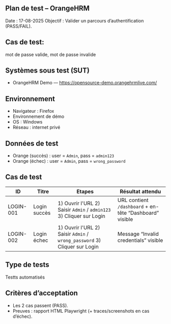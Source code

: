 
## Plan de test – OrangeHRM ##
Date : 17-08-2025
Objectif : Valider un parcours d’authentification (PASS/FAIL).

## Cas de test:
mot de passe valide, mot de passe invalide

## Systèmes sous test (SUT)
- OrangeHRM Demo — https://opensource-demo.orangehrmlive.com/

## Environnement
- Navigateur : Firefox
- Environnement de démo
- OS : Windows
- Réseau : internet privé

## Données de test
- Orange (succès) : user = `Admin`, pass = `admin123`
- Orange (échec) : user = `Admin`, pass = `wrong_password`

## Cas de test

| ID        | Titre        | Etapes                                                                    | Résultat attendu                                        |
|-----------|--------------|---------------------------------------------------------------------------|---------------------------------------------------------|
| LOGIN-001 | Login succès | 1) Ouvrir l'URL 2) Saisir `Admin` / `admin123` 3) Cliquer sur Login       | URL contient `/dashboard` + en-tête “Dashboard” visible |
| LOGIN-002 | Login échec  | 1) Ouvrir l'URL 2) Saisir `Admin` / `wrong_password` 3) Cliquer sur Login | Message “Invalid credentials” visible                   |

## Type de tests
Testts automatisés

## Critères d’acceptation
- Les 2 cas passent (PASS).  
- Preuves : rapport HTML Playwright (+ traces/screenshots en cas d’échec).

